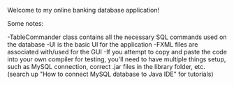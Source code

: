 Welcome to my online banking database application!

Some notes:

-TableCommander class contains all the necessary SQL commands used on the database
-UI is the basic UI for the application
-FXML files are associated with/used for the GUI
-If you attempt to copy and paste the code into your own compiler for testing, you'll need to have multiple things setup, such as MySQL connection, 
correct .jar files in the library folder, etc. (search up "How to connect MySQL database to Java IDE" for tutorials)
  

